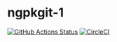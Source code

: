 # ngpkgit-1

[![GitHub Actions Status](https://github.com/zytx800/ngpkgit-1/workflows/CI/badge.svg)](https://github.com/zytx800/ngpkgit-1/actions)
[![CircleCI](https://circleci.com/gh/zytx800/ngpkgit-1.svg?style=svg)](https://circleci.com/gh/zytx800/ngpkgit-1)
